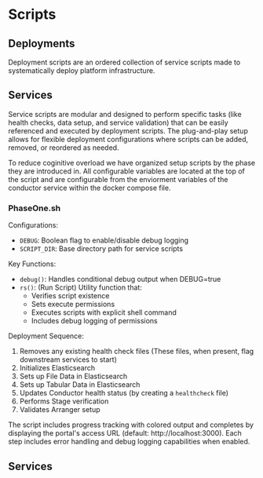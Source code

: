# Scripts

## Deployments

Deployment scripts are an ordered collection of service scripts made to
systematically deploy platform infrastructure.

## Services

Service scripts are modular and designed to perform specific tasks (like health
checks, data setup, and service validation) that can be easily referenced and
executed by deployment scripts. The plug-and-play setup allows for flexible
deployment configurations where scripts can be added, removed, or reordered as
needed.

To reduce coginitive overload we have organized setup scripts by the phase they
are introduced in. All configurable variables are located at the top of the
script and are configurable from the enviorment variables of the conductor
service within the docker compose file.

### PhaseOne.sh

Configurations:

- `DEBUG`: Boolean flag to enable/disable debug logging
- `SCRIPT_DIR`: Base directory path for service scripts

Key Functions:

- `debug()`: Handles conditional debug output when DEBUG=true
- `rs()`: (Run Script) Utility function that:
  - Verifies script existence
  - Sets execute permissions
  - Executes scripts with explicit shell command
  - Includes debug logging of permissions

Deployment Sequence:

1. Removes any existing health check files (These files, when present, flag
   downstream services to start)
2. Initializes Elasticsearch
3. Sets up File Data in Elasticsearch
4. Sets up Tabular Data in Elasticsearch
5. Updates Conductor health status (by creating a `healthcheck` file)
6. Performs Stage verification
7. Validates Arranger setup

The script includes progress tracking with colored output and completes by
displaying the portal's access URL (default: http://localhost:3000). Each step
includes error handling and debug logging capabilities when enabled.

## Services
